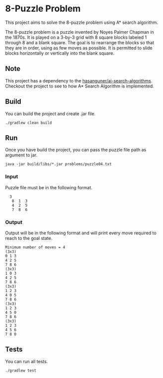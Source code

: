 # 8-Puzzle Problem

This project aims to solve the 8-puzzle problem using A* search algorithm.

The 8-puzzle problem is a puzzle invented by Noyes Palmer Chapman in the 1870s. It is played on a 3-by-3 grid with 8 square blocks labeled 1 through 8 and a blank square. 
The goal is to rearrange the blocks so that they are in order, using as few moves as possible.
It is permitted to slide blocks horizontally or vertically into the blank square.

## Note

This project has a dependency to the [hasanguner/ai-search-algorithms](https://github.com/hasanguner/ai-search-algorithms). 
Checkout the project to see to how A* Search Algorithm is implemented.

## Build

You can build the project and create .jar file.

```
./gradlew clean build
```

## Run
Once you have build the project, you can pass the puzzle file path as argument to jar.

```
java -jar build/libs/*.jar problems/puzzle04.txt
```

### Input
Puzzle file must be in the following format.

```
  3
   0  1  3 
   4  2  5  
   7  8  6  
```
### Output
Output will be in the following format and will print every move required to reach to the goal state.

```
Minimum number of moves = 4
(3x3)
0 1 3
4 2 5
7 8 6
(3x3)
1 0 3
4 2 5
7 8 6
(3x3)
1 2 3
4 0 5
7 8 6
(3x3)
1 2 3
4 5 0
7 8 6
(3x3)
1 2 3
4 5 6
7 8 0
```

## Tests

You can run all tests.

```
./gradlew test
```
